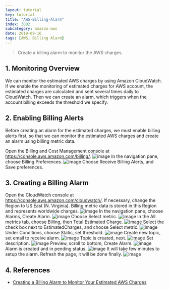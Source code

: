 ```yaml
---
layout: tutorial
key: tutorial
title: "AWS-Billing-Alarm"
index: 3802
subcategory: amazon-aws
date: 2019-09-16
tags: [AWS, Billing Alarm]
---
```


> Create a billing alarm to monitor the AWS charges.

## 1. Monitoring Overview
We can monitor the estimated AWS charges by using Amazon CloudWatch. If we enable the monitoring of estimated charges for AWS account, the estimated charges are calculated and sent several times daily to CloudWatch. Then we can create an alarm, which triggers when the account billing exceeds the threshold we specify.

## 2. Enabling Billing Alerts
Before creating an alarm for the estimated charges, we must enable billing alerts first, so that we can monitor the estimated AWS charges and create an alarm using billing metric data.

Open the Billing and Cost Management console at https://console.aws.amazon.com/billing/.
![image](/assets/images/note/9551/3-3-billing-dashboard.png)
In the navigation pane, choose Billing Preferences.
![image](/assets/images/note/9551/3-3-billing-preferences.png)
Choose Receive Billing Alerts, and Save preferences.

## 3. Creating a Billing Alarm
Open the CloudWatch console at https://console.aws.amazon.com/cloudwatch/. If necessary, change the Region to US East (N. Virginia). Billing metric data is stored in this Region and represents worldwide charges.
![image](/assets/images/cloud/3802/cloudwatch.png)
In the navigation pane, choose Alarms, Create Alarm.
![image](/assets/images/cloud/3802/alarms.png)
Choose Select metric.
![image](/assets/images/cloud/3802/select-metric.png)
In the All metrics tab, choose Billing, then Total Estimated Charge.
![image](/assets/images/cloud/3802/total-estimated-charge.png)
Select the check box next to EstimatedCharges, and choose Select metric.
![image](/assets/images/cloud/3802/estimated-charges.png)
Under Conditions, choose Static, set threshold.
![image](/assets/images/cloud/3802/threshold.png)
Create new topic, set email to receive alarm.
![image](/assets/images/cloud/3802/create-topic.png)
Topic is created, next.
![image](/assets/images/cloud/3802/create-topic-2.png)
Set description.
![image](/assets/images/cloud/3802/alarm-description.png)
Preview, scroll to bottom, Create Alarm.
![image](/assets/images/cloud/3802/preview.png)
Alarm is created and in pending status.
![image](/assets/images/cloud/3802/alarm-pending.png)
It will take few minutes to setup the alarm. Refresh the page, it will be done finally.
![image](/assets/images/cloud/3802/alarm-done.png)

## 4. References
* [Creating a Billing Alarm to Monitor Your Estimated AWS Charges](https://docs.aws.amazon.com/AmazonCloudWatch/latest/monitoring/monitor_estimated_charges_with_cloudwatch.html)
